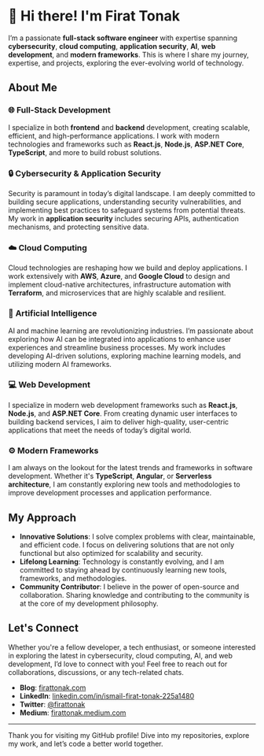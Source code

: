# 👋 Hi there! I'm Firat Tonak

I’m a passionate **full-stack software engineer** with expertise spanning **cybersecurity**, **cloud computing**, **application security**, **AI**, **web development**, and **modern frameworks**. This is where I share my journey, expertise, and projects, exploring the ever-evolving world of technology.

## About Me

### 🌐 **Full-Stack Development**
I specialize in both **frontend** and **backend** development, creating scalable, efficient, and high-performance applications. I work with modern technologies and frameworks such as **React.js**, **Node.js**, **ASP.NET Core**, **TypeScript**, and more to build robust solutions.

### 🔒 **Cybersecurity & Application Security**
Security is paramount in today’s digital landscape. I am deeply committed to building secure applications, understanding security vulnerabilities, and implementing best practices to safeguard systems from potential threats. My work in **application security** includes securing APIs, authentication mechanisms, and protecting sensitive data.

### ☁️ **Cloud Computing**
Cloud technologies are reshaping how we build and deploy applications. I work extensively with **AWS**, **Azure**, and **Google Cloud** to design and implement cloud-native architectures, infrastructure automation with **Terraform**, and microservices that are highly scalable and resilient.

### 🤖 **Artificial Intelligence**
AI and machine learning are revolutionizing industries. I’m passionate about exploring how AI can be integrated into applications to enhance user experiences and streamline business processes. My work includes developing AI-driven solutions, exploring machine learning models, and utilizing modern AI frameworks.

### 💻 **Web Development**
I specialize in modern web development frameworks such as **React.js**, **Node.js**, and **ASP.NET Core**. From creating dynamic user interfaces to building backend services, I aim to deliver high-quality, user-centric applications that meet the needs of today’s digital world.

### ⚙️ **Modern Frameworks**
I am always on the lookout for the latest trends and frameworks in software development. Whether it's **TypeScript**, **Angular**, or **Serverless architecture**, I am constantly exploring new tools and methodologies to improve development processes and application performance.

## My Approach

- **Innovative Solutions**: I solve complex problems with clear, maintainable, and efficient code. I focus on delivering solutions that are not only functional but also optimized for scalability and security.
- **Lifelong Learning**: Technology is constantly evolving, and I am committed to staying ahead by continuously learning new tools, frameworks, and methodologies.
- **Community Contributor**: I believe in the power of open-source and collaboration. Sharing knowledge and contributing to the community is at the core of my development philosophy.

## Let's Connect

Whether you're a fellow developer, a tech enthusiast, or someone interested in exploring the latest in cybersecurity, cloud computing, AI, and web development, I’d love to connect with you! Feel free to reach out for collaborations, discussions, or any tech-related chats.

- **Blog**: [firattonak.com](https://www.firattonak.com)
- **LinkedIn**: [linkedin.com/in/ismail-firat-tonak-225a1480](https://www.linkedin.com/in/ismail-firat-tonak-225a1480)
- **Twitter**: [@firattonak](https://twitter.com/firattonak)
- **Medium**: [firattonak.medium.com](https://firattonak.medium.com/)

---

Thank you for visiting my GitHub profile! Dive into my repositories, explore my work, and let’s code a better world together.
